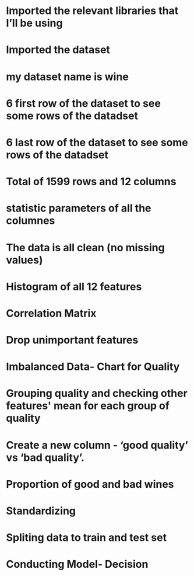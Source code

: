 # Imported the relevant libraries that I’ll be using
# Imported the dataset
# my dataset name is wine
# 6 first row of the dataset to see some rows of the datadset
# 6 last row of the dataset to see some rows of the datadset
# Total of 1599 rows and 12 columns
# statistic parameters of all the columnes
# The data is all clean (no missing values)
# Histogram of all 12 features
# Correlation Matrix
# Drop unimportant features
# Imbalanced Data- Chart for Quality
# Grouping quality and checking other features' mean for each group of quality
# Create a new column - ‘good quality’ vs ‘bad quality’.
# Proportion of good and bad wines
# Standardizing
# Spliting data to train and test set
# Conducting Model- Decision 


